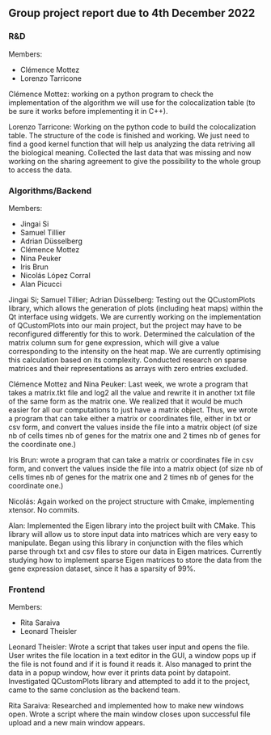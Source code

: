 ## Group project report due to 4th December 2022

### R&D
Members: 
- Clémence Mottez
- Lorenzo Tarricone 

Clémence Mottez: working on a python program to check the implementation of the algorithm we will use for the colocalization table (to be sure it works before implementing it in C++).

Lorenzo Tarricone: Working on the python code to build the colocalization table. The structure of the code is finished and working. We just need to find a good kernel function that will help us analyzing the data retriving all the biological meaning. Collected the last data that was missing and now working on the sharing agreement to give the possibility to the whole group to access the data. 

### Algorithms/Backend 
Members:
- Jingai Si
- Samuel Tillier 
- Adrian Düsselberg
- Clémence Mottez
- Nina Peuker
- Iris Brun
- Nicolás López Corral
- Alan Picucci


Jingai Si; Samuel Tillier; Adrian Düsselberg: Testing out the QCustomPlots library, which allows the generation of plots (including heat maps) within the Qt interface using widgets. We are currently working on the implementation of QCustomPlots into our main project, but the project may have to be reconfigured differently for this to work. Determined the calculation of the matrix column sum for gene expression, which will give a value corresponding to the intensity on the heat map. We are currently optimising this calculation based on its complexity. Conducted research on sparse matrices and their representations as arrays with zero entries excluded.

Clémence Mottez and Nina Peuker: Last week, we wrote a program that takes a matrix.tkt file and log2 all the value and rewrite it in another txt file of the same form as the matrix one. We realized that it would be much easier for all our computations to just have a matrix object. Thus, we wrote a program that can take either a matrix or coordinates file, either in txt or csv form, and convert the values inside the file into a matrix object (of size nb of cells times nb of genes for the matrix one and 2 times nb of genes for the coordinate one.) 

Iris Brun: wrote a program that can take a matrix or coordinates file in csv form, and convert the values inside the file into a matrix object (of size nb of cells times nb of genes for the matrix one and 2 times nb of genes for the coordinate one.) 

Nicolás: Again worked on the project structure with Cmake, implementing xtensor. No commits.

Alan: Implemented the Eigen library into the project built with CMake. This library will allow us to store input data into matrices which are very easy to manipulate. Began using this library in conjunction with the files which parse through txt and csv files to store our data in Eigen matrices. Currently studying how to implement sparse Eigen matrices to store the data from the gene expression dataset, since it has a sparsity of 99%.  

### Frontend 
Members:
- Rita Saraiva
- Leonard Theisler

Leonard Theisler: Wrote a script that takes user input and opens the file. User writes the file location in a text editor in the GUI, a window pops up if the file is not found and if it is found it reads it. Also managed to print the data in a popup window, how ever it prints data point by datapoint. Investigated QCustomPlots library and attempted to add it to the project, came to the same conclusion as the backend team.

Rita Saraiva: Researched and implemented how to make new windows open. Wrote a script where the main window closes upon successful file upload and a new main window appears.
